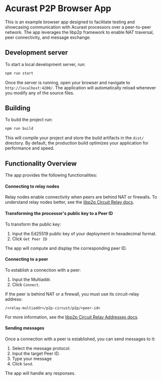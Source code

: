 # Acurast P2P Browser App

This is an example browser app designed to facilitate testing and showcasing communication with Acurast processors over a peer-to-peer network. The app leverages the libp2p framework to enable NAT traversal, peer connectivity, and message exchange.

## Development server

To start a local development server, run:

```bash
npm run start
```

Once the server is running, open your browser and navigate to `http://localhost:4200/`. The application will automatically reload whenever you modify any of the source files.

## Building

To build the project run:

```bash
npm run build
```

This will compile your project and store the build artifacts in the `dist/` directory. By default, the production build optimizes your application for performance and speed.

## Functionality Overview

The app provides the following functionalities:

#### Connecting to relay nodes

Relay nodes enable connectivity when peers are behind NAT or firewalls. To understand relay nodes better, see the [libp2p Circuit Relay docs](https://docs.libp2p.io/concepts/nat/circuit-relay/).

#### Transforming the processor's public key to a Peer ID

To transform the public key:

1. Input the Ed25519 public key of your deployment in hexadecimal format.
2. Click `Get Peer ID`

The app will compute and display the corresponding peer ID.

#### Connecting to a peer

To establish a connection with a peer:

1. Input the Multiaddr.
2. Click `Connect`.

If the peer is behind NAT or a firewall, you must use its circuit-relay address:
```
/<relay-multiaddr>/p2p-circuit/p2p/<peer-id>
```
For more information, see the [libp2p Circuit Relay Addresses docs](https://docs.libp2p.io/concepts/nat/circuit-relay/#relay-addresses).


#### Sending messages

Once a connection with a peer is established, you can send messages to it:

1. Select the message protocol.
2. Input the target Peer ID.
3. Type your message
4. Click `Send`.

The app will handle any responses.